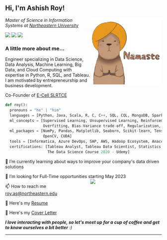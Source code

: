 <h2> Hi, I'm Ashish Roy! </h2> <img align='right' src="https://github.com/royashishneu/royashishneu/blob/main/giphy.gif" width="230">

<p><em>Master of Science in Information Systems at <a href="https://www.northeastern.edu">Northeastern University</a>
</em></p>

<a href="https://www.linkedin.com/in/roy-ashish"> <img src="https://img.shields.io/badge/-Ashish Roy-blue?style=flat&logo=Linkedin&logoColor=white&link=https://www.linkedin.com/in/roy-ashish"></a> <a href="mailto:roy.as@northeastern.edu?body=Hi, I'm Ashish Roy and thank you for reaching out to me! Please type your message below this line."> <img src="https://img.shields.io/badge/-E--mail-red?style=flat&logo=maildotru&logoColor=white"></a> <a href="https://wa.me/18626845570"> <img src="https://img.shields.io/badge/-WhatsApp-green?style=flat&logo=whatsapp&logoColor=white"></a>


### A little more about me...

Engineer specializing in Data Science, Data Analysis, Machine Learning, Big Data, and Cloud Computing with expertise in Python, R, SQL, and Tableau. I am motivated by entrepreneurship and business development.

Co-Founder of <a href="https://www.linkedin.com/company/e-cell-slrtce/?originalSubdomain=in">E-Cell SLRTCE</a>


```python
def roy():
  pronouns = "he" | "him"
  languages = [Python, Java, Scala, R, C, C++, SQL, CQL, MongoDB, Spark, Hadoop]
  ml_concepts = [Supervised Learning, Unsupervised Learning, Reinforcement Learning, Neural Networks, Gradient Descent, \
                 Overfitting, Bias-Variance trade-off, Regularization, Ensemble Learning, Transfer Learning]
  ml_packages = [NumPy, Pandas, Matplotlib, Seaborn, Scikit-learn, TensorFlow, Keras, PyTorch, NLTK, Scipy, Selenium, \
                 OpenCV, CUDA]
  tools = [Informatica, Azure DevOps, SAP, AWS, Hadoop Ecosystem, Anaconda, MS Office]
  certifications: [Tableau Analyst, Tableau Data Scientist, Statistics for Data Science and Business Analysis - Udemy,
                   The Data Science Course 2020 - Udemy]
```
🌱 I’m currently learning about ways to improve your company's data driven solutions 

🤝 I’m looking for Full-Time opportunities starting May 2023 <img align='right' src="https://media.giphy.com/media/qX8pJY8ejpVtD8BNoP/giphy.gif" width="230">

📫 How to reach me roy.as@northeastern.edu 

📄 Here's my <a href="https://drive.google.com/file/d/1LzghHfctRW1Ktr6yR2Wlf5zYc8T8YqxD/view?usp=sharing">Resume</a>

📩 Here's my <a href="https://drive.google.com/file/d/1OqNIK6FmIdxfrqF3FVeXwjNYmOZ99Zfs/view?usp=sharing">Cover Letter</a>

<em><b>I love interacting with people, so let's meet up for a cup of coffee and get to know ourselves a bit better</b> :)</em>



---

<!---
royashishneu/royashishneu is a ✨ special ✨ repository because its `README.md` (this file) appears on your GitHub profile.
You can click the Preview link to take a look at your changes.
--->
